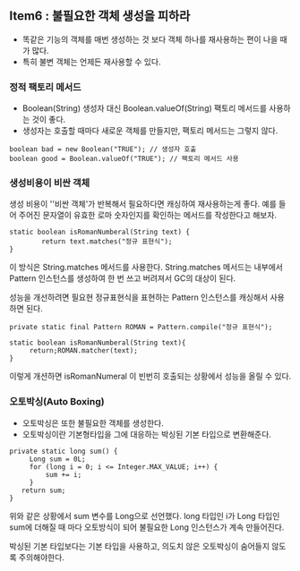 ## Item6 : 불필요한 객체 생성을 피하라

- 똑같은 기능의 객체를 매번 생성하는 것 보다 객체 하나를 재사용하는 편이 나을 때가 많다.
- 특히 불변 객체는 언제든 재사용할 수 있다.



### 정적 팩토리 메서드

- Boolean(String) 생성자 대신 Boolean.valueOf(String) 팩토리 메서드를 사용하는 것이 좋다.
- 생성자는 호출할 때마다 새로운 객체를 만들지만, 팩토리 메서드는 그렇지 않다.

~~~
boolean bad = new Boolean("TRUE"); // 생성자 호출
boolean good = Boolean.valueOf("TRUE"); // 팩토리 메서드 사용
~~~



### 생성비용이 비싼 객체

생성 비용이 ''비싼 객체'가 반복해서 필요하다면 캐싱하여 재사용하는게 좋다. 
예를 들어 주어진 문자열이 유효한 로마 숫자인지를 확인하는 메서드를 작성한다고 해보자.

~~~
static boolean isRomanNumberal(String text) {
        return text.matches("정규 표현식");
}
~~~

이 방식은 String.matches 메서드를 사용한다. String.matches 메서드는 내부에서 Pattern 인스턴스를 생성하여 한 번 쓰고 버려져서 GC의 대상이 된다.

성능을 개선하려면 필요현 정규표현식을 표현하는 Pattern 인스턴스를 캐싱해서 사용하면 된다.

~~~
private static final Pattern ROMAN = Pattern.compile("정규 표현식");

static boolean isRomanNumberal(String text){
     return;ROMAN.matcher(text);
}
~~~

이렇게 개션하면 isRomanNumeral 이 빈번히 호출되는 상황에서 성능을 올릴 수 있다.



### 오토박싱(Auto Boxing)

- 오토박싱은 또한 불필요한 객체를 생성한다.
- 오토박싱이란 기본형타입을 그에 대응하는 박싱된 기본 타입으로 변환해준다.

~~~
private static long sum() {
     Long sum = 0L;
     for (long i = 0; i <= Integer.MAX_VALUE; i++) {
         sum += i;
     }
   return sum;
}
~~~

위와 같은 상황에서 sum 변수를 Long으로 선언했다.
long 타입인 i가 Long 타입인 sum에 더해질 때 마다 오토방식이 되어 불필요한 Long 인스턴스가 계속 만들어진다.

박싱된 기본 타입보다는 기본 타입을 사용하고, 의도치 않은 오토박싱이 숨어들지 않도록 주의해야한다.